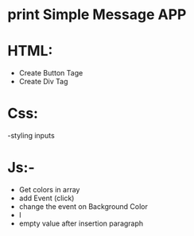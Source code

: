 # print Simple Message APP

# HTML:
- Create Button Tage
- Create Div Tag
# Css:
-styling inputs
# Js:-
- Get colors in array
- add Event (click)
- change the event on Background Color
- l
- empty value after insertion paragraph
